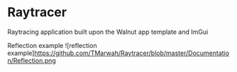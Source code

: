# Raytracer
Raytracing application built upon the Walnut app template and ImGui

Reflection example
![reflection example]https://github.com/TMarwah/Raytracer/blob/master/Documentation/Reflection.png
